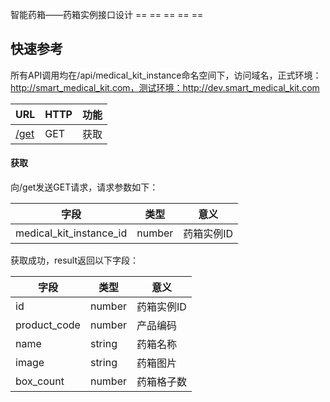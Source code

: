 智能药箱——药箱实例接口设计
== == == == ==

快速参考
--------
所有API调用均在/api/medical_kit_instance命名空间下，访问域名，正式环境：http://smart_medical_kit.com，测试环境：http://dev.smart_medical_kit.com

URL|HTTP|功能
---|----|----
[/get](#获取)|GET|获取

#### 获取
向/get发送GET请求，请求参数如下：

字段|类型|意义
----|----|----
medical_kit_instance_id|number|药箱实例ID

获取成功，result返回以下字段：

字段|类型|意义
----|----|----
id|number|药箱实例ID
product_code|number|产品编码
name|string|药箱名称
image|string|药箱图片
box_count|number|药箱格子数
